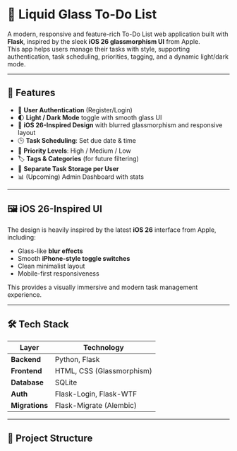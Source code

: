 # 🧊 Liquid Glass To-Do List

A modern, responsive and feature-rich To-Do List web application built with **Flask**, inspired by the sleek **iOS 26 glassmorphism UI** from Apple.  
This app helps users manage their tasks with style, supporting authentication, task scheduling, priorities, tagging, and a dynamic light/dark mode.

---

## 🎯 Features

- 🔐 **User Authentication** (Register/Login)
- 🌓 **Light / Dark Mode** toggle with smooth glass UI
- 🧊 **iOS 26-Inspired Design** with blurred glassmorphism and responsive layout
- 🕒 **Task Scheduling**: Set due date & time
- 🚨 **Priority Levels**: High / Medium / Low
- 🏷️ **Tags & Categories** (for future filtering)
- 📁 **Separate Task Storage per User**
- 📊 (Upcoming) Admin Dashboard with stats

---

## 🖼️ iOS 26-Inspired UI

The design is heavily inspired by the latest **iOS 26** interface from Apple, including:

- Glass-like **blur effects**
- Smooth **iPhone-style toggle switches**
- Clean minimalist layout
- Mobile-first responsiveness

This provides a visually immersive and modern task management experience.

---

## 🛠️ Tech Stack

| Layer         | Technology                |
|---------------|---------------------------|
| **Backend**   | Python, Flask             |
| **Frontend**  | HTML, CSS (Glassmorphism) |
| **Database**  | SQLite                    |
| **Auth**      | Flask-Login, Flask-WTF    |
| **Migrations**| Flask-Migrate (Alembic)   |

---

## 📂 Project Structure


